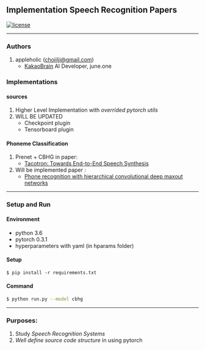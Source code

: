 ## Implementation Speech Recognition Papers

[![license](https://img.shields.io/github/license/mashape/apistatus.svg?maxAge=2592000)](https://github.com/AppleHolic/PytorchSR/LICENSE)

---

### Authors

1. appleholic (choiilji@gmail.com)
    - [KakaoBrain](http://www.kakaobrain.com/) AI Developer, june.one

### Implementations

#### sources

1. Higher Level Implementation with *overrided pytorch utils*
2. WILL BE UPDATED
    - Checkpoint plugin
    - Tensorboard plugin 
    
#### Phoneme Classification

1. Prenet + CBHG in paper:
    - [Tacotron: Towards End-to-End Speech Synthesis](https://arxiv.org/abs/1703.10135)
2. Will be implemented paper : 
    - [Phone recognition with hierarchical
convolutional deep maxout networks](https://link.springer.com/content/pdf/10.1186%2Fs13636-015-0068-3.pdf)
    
---

### Setup and Run

#### Environment
- python 3.6
- pytorch 0.3.1
- hyperparameters with yaml (in hparams folder)

#### Setup
```
$ pip install -r requirements.txt
```
    
#### Command

```bash
$ python run.py --model cbhg
```

---


### Purposes:

1. Study *Speech Recognition Systems*
2. *Well define source code structure* in using pytorch 


